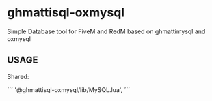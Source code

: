 # ghmattisql-oxmysql

Simple Database tool for FiveM and RedM based on ghmattimysql and oxmysql


## USAGE

Shared:

´´´
'@ghmattisql-oxmysql/lib/MySQL.lua',
´´´
